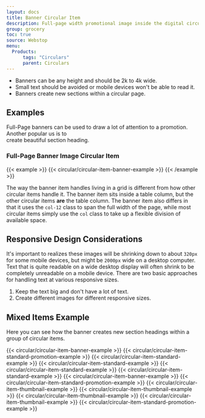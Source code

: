 ```yaml
---
layout: docs
title: Banner Circular Item
description: Full-page width promotional image inside the digital circular.
group: grocery
toc: true
source: Webstop
menu: 
  Products:
      tags: "Circulars"
      parent: Circulars
---
```


- Banners can be any height and should be 2k to 4k wide. 
- Small text should be avoided or mobile devices won't be able to read it. 
- Banners create new sections within a circular page.

## Examples

Full-Page banners can be used to draw a lot of attention to a promotion. Another popular us is to  
create beautiful section heading.

### Full-Page Banner Image Circular Item 

{{< example >}}
{{< circular/circular-item-banner-example >}}
{{< /example >}}


The way the banner item handles living in a grid is different from how other circular items handle it. 
The banner item sits inside a table column, but the other circular items **are** the table column. The 
banner item also differs in that it uses the `col-12` class to span the full width of the page, while 
most circular items simply use the `col` class to take up a flexible division of available space.

## Responsive Design Considerations

It's important to realizes these images will be shrinking down to about `320px` for some mobile 
devices, but might be `2000px` wide on a desktop computer. Text that is quite readable on a wide 
desktop display will often shrink to be completely unreadable on a mobile device. There are two 
basic approaches for handling text at various responsive sizes.

1. Keep the text big and don't have a lot of text.
2. Create different images for different responsive sizes.



## Mixed Items Example

Here you can see how the banner creates new section headings within a group of circular items.

<div class="wsg-example">
  <div class="row">
    {{< circular/circular-item-banner-example >}}
    {{< circular/circular-item-standard-promotion-example >}}
    {{< circular/circular-item-standard-example >}}
    {{< circular/circular-item-standard-example >}}
    {{< circular/circular-item-standard-example >}}
    {{< circular/circular-item-standard-example >}}
    {{< circular/circular-item-banner-example >}}
    {{< circular/circular-item-standard-promotion-example >}}
    {{< circular/circular-item-thumbnail-example >}}
    {{< circular/circular-item-thumbnail-example >}}
    {{< circular/circular-item-thumbnail-example >}}
    {{< circular/circular-item-thumbnail-example >}}
    {{< circular/circular-item-standard-promotion-example >}}
  </div>
</div>
